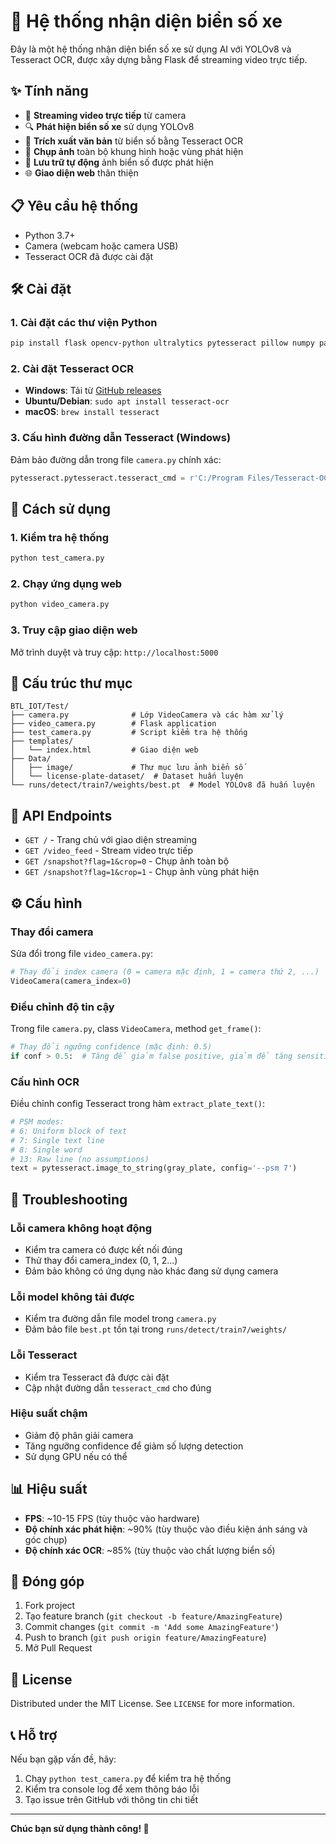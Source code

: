 # 🚗 Hệ thống nhận diện biển số xe

Đây là một hệ thống nhận diện biển số xe sử dụng AI với YOLOv8 và Tesseract OCR, được xây dựng bằng Flask để streaming video trực tiếp.

## ✨ Tính năng

- 🎥 **Streaming video trực tiếp** từ camera
- 🔍 **Phát hiện biển số xe** sử dụng YOLOv8
- 📝 **Trích xuất văn bản** từ biển số bằng Tesseract OCR
- 📸 **Chụp ảnh** toàn bộ khung hình hoặc vùng phát hiện
- 💾 **Lưu trữ tự động** ảnh biển số được phát hiện
- 🌐 **Giao diện web** thân thiện

## 📋 Yêu cầu hệ thống

- Python 3.7+
- Camera (webcam hoặc camera USB)
- Tesseract OCR đã được cài đặt

## 🛠️ Cài đặt

### 1. Cài đặt các thư viện Python

```bash
pip install flask opencv-python ultralytics pytesseract pillow numpy pandas matplotlib seaborn torch
```

### 2. Cài đặt Tesseract OCR

- **Windows**: Tải từ [GitHub releases](https://github.com/UB-Mannheim/tesseract/wiki)
- **Ubuntu/Debian**: `sudo apt install tesseract-ocr`
- **macOS**: `brew install tesseract`

### 3. Cấu hình đường dẫn Tesseract (Windows)

Đảm bảo đường dẫn trong file `camera.py` chính xác:
```python
pytesseract.pytesseract.tesseract_cmd = r'C:/Program Files/Tesseract-OCR/tesseract.exe'
```

## 🚀 Cách sử dụng

### 1. Kiểm tra hệ thống

```bash
python test_camera.py
```

### 2. Chạy ứng dụng web

```bash
python video_camera.py
```

### 3. Truy cập giao diện web

Mở trình duyệt và truy cập: `http://localhost:5000`

## 📁 Cấu trúc thư mục

```
BTL_IOT/Test/
├── camera.py              # Lớp VideoCamera và các hàm xử lý
├── video_camera.py        # Flask application
├── test_camera.py         # Script kiểm tra hệ thống
├── templates/
│   └── index.html         # Giao diện web
├── Data/
│   ├── image/             # Thư mục lưu ảnh biển số
│   └── license-plate-dataset/  # Dataset huấn luyện
└── runs/detect/train7/weights/best.pt  # Model YOLOv8 đã huấn luyện
```

## 🎯 API Endpoints

- `GET /` - Trang chủ với giao diện streaming
- `GET /video_feed` - Stream video trực tiếp
- `GET /snapshot?flag=1&crop=0` - Chụp ảnh toàn bộ
- `GET /snapshot?flag=1&crop=1` - Chụp ảnh vùng phát hiện

## ⚙️ Cấu hình

### Thay đổi camera

Sửa đổi trong file `video_camera.py`:
```python
# Thay đổi index camera (0 = camera mặc định, 1 = camera thứ 2, ...)
VideoCamera(camera_index=0)
```

### Điều chỉnh độ tin cậy

Trong file `camera.py`, class `VideoCamera`, method `get_frame()`:
```python
# Thay đổi ngưỡng confidence (mặc định: 0.5)
if conf > 0.5:  # Tăng để giảm false positive, giảm để tăng sensitivity
```

### Cấu hình OCR

Điều chỉnh config Tesseract trong hàm `extract_plate_text()`:
```python
# PSM modes:
# 6: Uniform block of text
# 7: Single text line
# 8: Single word
# 13: Raw line (no assumptions)
text = pytesseract.image_to_string(gray_plate, config='--psm 7')
```

## 🔧 Troubleshooting

### Lỗi camera không hoạt động
- Kiểm tra camera có được kết nối đúng
- Thử thay đổi camera_index (0, 1, 2...)
- Đảm bảo không có ứng dụng nào khác đang sử dụng camera

### Lỗi model không tải được
- Kiểm tra đường dẫn file model trong `camera.py`
- Đảm bảo file `best.pt` tồn tại trong `runs/detect/train7/weights/`

### Lỗi Tesseract
- Kiểm tra Tesseract đã được cài đặt
- Cập nhật đường dẫn `tesseract_cmd` cho đúng

### Hiệu suất chậm
- Giảm độ phân giải camera
- Tăng ngưỡng confidence để giảm số lượng detection
- Sử dụng GPU nếu có thể

## 📊 Hiệu suất

- **FPS**: ~10-15 FPS (tùy thuộc vào hardware)
- **Độ chính xác phát hiện**: ~90% (tùy thuộc vào điều kiện ánh sáng và góc chụp)
- **Độ chính xác OCR**: ~85% (tùy thuộc vào chất lượng biển số)

## 🤝 Đóng góp

1. Fork project
2. Tạo feature branch (`git checkout -b feature/AmazingFeature`)
3. Commit changes (`git commit -m 'Add some AmazingFeature'`)
4. Push to branch (`git push origin feature/AmazingFeature`)
5. Mở Pull Request

## 📝 License

Distributed under the MIT License. See `LICENSE` for more information.

## 📞 Hỗ trợ

Nếu bạn gặp vấn đề, hãy:
1. Chạy `python test_camera.py` để kiểm tra hệ thống
2. Kiểm tra console log để xem thông báo lỗi
3. Tạo issue trên GitHub với thông tin chi tiết

---

**Chúc bạn sử dụng thành công! 🎉**
